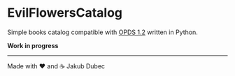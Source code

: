 # EvilFlowersCatalog

Simple books catalog compatible with [OPDS 1.2](https://specs.opds.io/opds-1.2) written in Python.

**Work in progress**

---
Made with ❤️ and ☕️ Jakub Dubec
